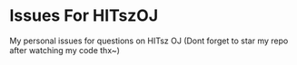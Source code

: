 # Issues For HITszOJ
My personal issues for questions on HITsz OJ
(Dont forget to star my repo after watching my code thx~)
